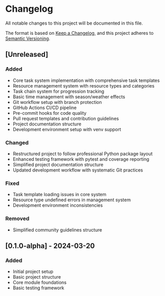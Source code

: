 # Changelog

All notable changes to this project will be documented in this file.

The format is based on [Keep a Changelog](https://keepachangelog.com/en/1.0.0/),
and this project adheres to [Semantic Versioning](https://semver.org/spec/v2.0.0.html).

## [Unreleased]

### Added
- Core task system implementation with comprehensive task templates
- Resource management system with resource types and categories
- Task chain system for progression tracking
- Basic time management with season/weather effects
- Git workflow setup with branch protection
- GitHub Actions CI/CD pipeline
- Pre-commit hooks for code quality
- Pull request templates and contribution guidelines
- Project documentation structure
- Development environment setup with venv support

### Changed
- Restructured project to follow professional Python package layout
- Enhanced testing framework with pytest and coverage reporting
- Simplified project documentation structure
- Updated development workflow with systematic Git practices

### Fixed
- Task template loading issues in core system
- Resource type undefined errors in management system
- Development environment inconsistencies

### Removed
- Simplified community guidelines structure

## [0.1.0-alpha] - 2024-03-20

### Added
- Initial project setup
- Basic project structure
- Core module foundations
- Basic testing framework
